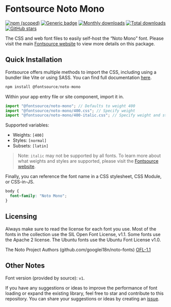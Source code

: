 # Fontsource Noto Mono

[![npm (scoped)](https://img.shields.io/npm/v/@fontsource/noto-mono?color=brightgreen)](https://www.npmjs.com/package/@fontsource/noto-mono) [![Generic badge](https://img.shields.io/badge/fontsource-passing-brightgreen)](https://github.com/fontsource/fontsource) [![Monthly downloads](https://badgen.net/npm/dm/@fontsource/noto-mono)](https://github.com/fontsource/fontsource) [![Total downloads](https://badgen.net/npm/dt/@fontsource/noto-mono)](https://github.com/fontsource/fontsource) [![GitHub stars](https://img.shields.io/github/stars/fontsource/fontsource.svg?style=social&label=Star)](https://github.com/fontsource/fontsource/stargazers)

The CSS and web font files to easily self-host the “Noto Mono” font. Please visit the main [Fontsource website](https://fontsource.org/fonts/noto-mono) to view more details on this package.

## Quick Installation

Fontsource offers multiple methods to import the CSS, including using a bundler like Vite or using SASS. You can find full documentation [here](https://fontsource.org/docs/getting-started/introduction).

```javascript
npm install @fontsource/noto-mono
```

Within your app entry file or site component, import it in.

```javascript
import "@fontsource/noto-mono"; // Defaults to weight 400
import "@fontsource/noto-mono/400.css"; // Specify weight
import "@fontsource/noto-mono/400-italic.css"; // Specify weight and style
```

Supported variables:
- Weights: `[400]`
- Styles: `[normal]`
- Subsets: `[latin]`

> Note: `italic` may not be supported by all fonts. To learn more about what weights and styles are supported, please visit the [Fontsource website](https://fontsource.org/fonts/noto-mono).

Finally, you can reference the font name in a CSS stylesheet, CSS Module, or CSS-in-JS.

```css
body {
  font-family: "Noto Mono";
}
```

## Licensing
Always make sure to read the license for each font you use. Most of the fonts in the collection use the SIL Open Font License, v1.1. Some fonts use the Apache 2 license. The Ubuntu fonts use the Ubuntu Font License v1.0.

The Noto Project Authors (github.com/googlei18n/noto-fonts)
[OFL-1.1](https://github.com/notofonts/noto-fonts/blob/master/LICENSE)

## Other Notes
Font version (provided by source): `v1`.

If you have any suggestions or ideas to improve the performance of font loading or expand the existing library, feel free to star and contribute to this repository. You can share your suggestions or ideas by creating an [issue](https://github.com/fontsource/fontsource/issues).